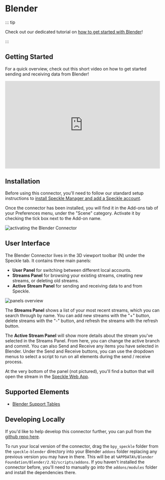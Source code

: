 # Blender

::: tip 

Check out our dedicated tutorial on [how to get started with Blender](https://speckle.systems/tutorials/getting-started-with-speckle-for-blender/)!

:::

## Getting Started

For a quick overview, check out this short video on how to get started sending and receiving data from Blender!

<div style="position: relative;padding-bottom: 56.25%;"><iframe width="100%" height="100%" style="position: absolute;" src="https://www.youtube.com/embed/vy-i6lCdMOE" title="YouTube video player" frameborder="0" allow="accelerometer; autoplay; clipboard-write; encrypted-media; gyroscope; picture-in-picture" allowfullscreen></iframe></div>

## Installation

Before using this connector, you'll need to follow our standard setup instructions to [install Speckle Manager and add a Speckle account](/user/manager).

Once the connector has been installed, you will find it in the Add-ons tab of your Preferences menu, under the "Scene" category. Activate it by checking the tick box next to the Add-on name.

![activating the Blender Connector](./img-blender/enable-addon.png)

## User Interface

The Blender Connector lives in the 3D viewport toolbar (N) under the Speckle tab. It contains three main panels:

- **User Panel** for switching between different local accounts.
- **Streams Panel** for browsing your existing streams, creating new streams, or deleting old streams.
- **Active Stream Panel** for sending and receiving data to and from Speckle.

![panels overview](./img-blender/sidebar-menu.png)

The **Streams Panel** shows a list of your most recent streams, which you can search through by name. You can add new streams with the "+" button, delete streams with the "-" button, and refresh the streams with the refresh button.

The **Active Stream Panel** will show more details about the stream you've selected in the Streams Panel. From here, you can change the active branch and commit. You can also Send and Receive any items you have selected in Blender. Under the Send and Receive buttons, you can use the dropdown menus to select a script to run on all elements during the send / receive process.

At the very bottom of the panel (not pictured), you'll find a button that will open the stream in the [Speckle Web App](/user/web).

## Supported Elements

- [Blender Support Tables](/user/support-tables.html#blender)

## Developing Locally

If you'd like to help develop this connector further, you can pull from the [github repo here](https://github.com/specklesystems/speckle-blender).

To run your local version of the connector, drag the `bpy_speckle` folder from the `speckle-blender` directory into your Blender `addons` folder replacing any previous version you may have in there. This will be at `%APPDATA%/Blender Foundation/Blender/2.92/scripts/addons`. If you haven't installed the connector before, you'll need to manually go into the `addons/modules` folder and install the dependencies there.
